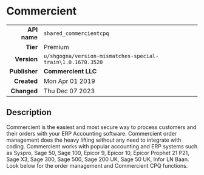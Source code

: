# Commercient
| | |
|-:|-|
|**API name**|`shared_commercientcpq`|
|**Tier**|Premium|
|**Version**|`u/shgogna/version-mismatches-special-train\1.0.1670.3520`|
|**Publisher**|**Commercient LLC**|
|**Created**|Mon Apr 01 2019|
|**Changed**|Thu Dec 07 2023|

## Description
Commercient is the easiest and most secure way to process customers and their orders with your ERP Accounting software.  Commercient order management does the heavy lifting without any need to integrate with coding. Commercient works with popular accounting and ERP systems such as Syspro, Sage 50, Sage 100, Epicor 9, Epicor 10, Epicor Prophet 21 P21, Sage X3, Sage 300, Sage 500, Sage 200 UK, Sage 50 UK, Infor LN Baan.  Look below for the order management and Commercient CPQ functions.
